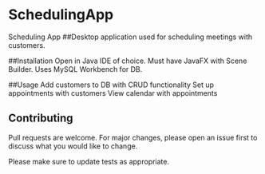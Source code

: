 # SchedulingApp

Scheduling App
##Desktop application used for scheduling meetings with customers.

##Installation Open in Java IDE of choice. Must have JavaFX with Scene Builder. Uses MySQL Workbench for DB.

##Usage
Add customers to DB with CRUD functionality
Set up appointments with customers
View calendar with appointments

## Contributing
Pull requests are welcome. For major changes, please open an issue first to discuss what you would like to change.

Please make sure to update tests as appropriate.
